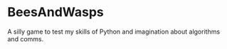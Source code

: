 # BeesAndWasps
A silly game to test my skills of Python and imagination about algorithms and comms.
